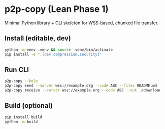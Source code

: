 # p2p-copy (Lean Phase 1)

Minimal Python library + CLI skeleton for WSS-based, chunked file transfer.

## Install (editable, dev)
```bash
python -m venv .venv && source .venv/bin/activate
pip install -e ".[dev,compression,security]"
```

## Run CLI
```bash
p2p-copy --help
p2p-copy send --server wss://example.org --code ABC --files README.md
p2p-copy receive --server wss://example.org --code ABC --out ./downloads
```

## Build (optional)
```bash
pip install build
python -m build
```
